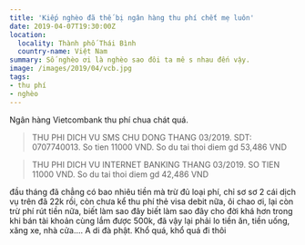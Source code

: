 ```yaml
---
title: 'Kiếp nghèo đã thế bị ngân hàng thu phí chết mẹ luôn'
date: 2019-04-07T19:30:00Z
location:
  locality: Thành phố Thái Bình
  country-name: Việt Nam
summary: Số nghèo ơi là nghèo sao đôi ta mê s nhau đến vậy.
image: /images/2019/04/vcb.jpg
tags:
- thu phí
- nghèo
---
```

Ngân hàng Vietcombank thu phí chua chát quá.

> THU PHI DICH VU SMS CHU DONG THANG 03/2019. SDT: 0707740013. So tien 11000 VND. So du tai thoi diem gd 53,486 VND

> THU PHI DICH VU INTERNET BANKING THANG 03/2019. SO TIEN 11000 VND. So du tai thoi diem gd 42,486 VND

đầu tháng đã chẳng có bao nhiêu tiền mà trừ đủ loại phí, chỉ sơ sơ 2 cái dịch vụ trên đã 22k rồi, còn chưa kể thu phí thẻ visa debit nữa, ôi chao ơi, lại còn trừ phí rút tiền nữa, biết làm sao đây biết làm sao đây cho đời khá hơn trong khi bán tài khoản cùng lắm được 500k, đã vậy lại phải lo tiền ăn, tiền uống, xăng xe, nhà cửa.... A di đà phật. Khổ quá, khổ quá đi thôi

